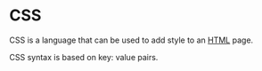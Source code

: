 # CSSCSS is a language that can be used to add style to an [HTML](/wiki/HTML) page.CSS syntax is based on key: value pairs.